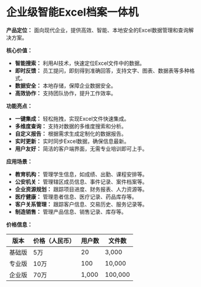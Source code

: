# 企业级智能Excel档案一体机

**产品定位：** 面向现代企业，提供高效、智能、本地安全的Excel数据管理和查询解决方案。

**核心价值：**
- **智能搜索：** 利用AI技术，快速定位Excel文件中的数据。
- **即时反馈：** 员工提问，即刻得到准确回答，支持文字、图表、数据表等多种格式。
- **数据安全：** 本地存储，保障企业数据安全。
- **高效协作：** 支持团队协作，提升工作效率。

**功能亮点：**
- **一键集成：** 轻松拖拽，实现Excel文件快速集成。
- **多维度查询：** 支持对数据的多维度搜索和分析。
- **自定义报告：** 根据需求生成定制化的数据报告。
- **实时更新：** 实时同步Excel数据，确保信息最新。
- **用户友好：** 简洁的客户端界面，无需专业培训即可上手。

**应用场景：**
- **教育机构：** 管理学生信息，如成绩、出勤、课程安排等。
- **公安机关：** 管理辖区成员信息、事件记录、案件档案等。
- **企业资源规划：** 跟踪项目进度、财务报表、人力资源等。
- **医疗健康：** 管理患者信息、医疗记录、药品库存等。
- **客户关系管理：** 跟踪客户信息、交易历史、服务记录等。
- **制造销售：** 管理产品信息、销售记录、库存等。

**价格信息：**

| 版本     | 价格（人民币） | 用户数 | 文件数  |
|----------|----------------|--------|---------|
| 基础版   | 5万            | 20     | 3,000   |
| 专业版   | 10万           | 100    | 10,000  |
| 企业版   | 70万           | 1,000  | 100,000 |



